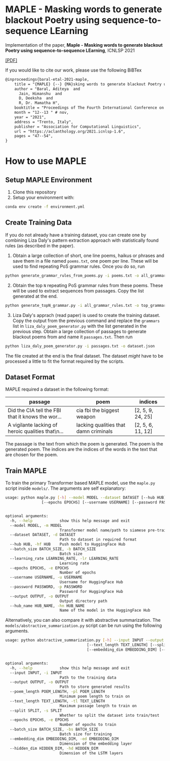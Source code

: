 # MAPLE - Masking words to generate blackout Poetry using sequence-to-sequence LEarning
Implementation of the paper, **Maple - Masking words to generate blackout Poetry using sequence-to-sequence LEarning**, ICNLSP 2021 

[[PDF]](https://aclanthology.org/2021.icnlsp-1.6.pdf)

If you would like to cite our work, please use the following BiBTex

```tex
@inproceedings{baral-etal-2021-maple,
    title = "{MAPLE} {--} {MA}sking words to generate blackout Poetry using sequence-to-sequence {LE}arning",
    author = "Baral, Aditeya  and
      Jain, Himanshu  and
      D, Deeksha  and
      R, Dr. Mamatha H",
    booktitle = "Proceedings of The Fourth International Conference on Natural Language and Speech Processing (ICNLSP 2021)",
    month = "12--13 " # nov,
    year = "2021",
    address = "Trento, Italy",
    publisher = "Association for Computational Linguistics",
    url = "https://aclanthology.org/2021.icnlsp-1.6",
    pages = "47--54",
}
```

# How to use MAPLE

## Setup MAPLE Environment

1. Clone this repository
2. Setup your environment with:
```bash
conda env create -f environment.yml
```

## Create Training Data

If you do not already have a training dataset, you can create one by combining Liza Daly's pattern extraction approach with statistically found rules (as described in the paper).

1. Obtain a large collection of short, one line poems, haikus or phrases and save them in a file named `poems.txt`, one poem per line. These will be used to find repeating PoS grammar rules. Once you do so, run 
```bash
python generate_grammar_rules_from_poems.py -i poems.txt -o all_grammar.txt
```

2. Obtain the top `N` repeating PoS grammar rules from these poems. These will be used to extract sequences from passages. Copy the list generated at the end.
```bash
python generate_topN_grammar.py -i all_grammar_rules.txt -o top_grammar_rules.txt -n 7
```

3. Liza Daly's apprach (read paper) is used to create the training dataset. Copy the output from the previous command and replace the `grammars` list in `liza_daly_poem_generator.py` with the list generated in the previous step. Obtain a large collection of passages to generate blackout poems from and name it `passages.txt`. Then run
```bash
python liza_daly_poem_generator.py -i passages.txt -o dataset.json
```

The file created at the end is the final dataset. The dataset *might* have to be processed a little to fit the format required by the scripts.

## Dataset Format

MAPLE required a dataset in the following format:

| passage                                           | poem                                  | indices           |
|---------------------------------------------------|---------------------------------------|-------------------|
| Did the CIA tell the FBI that it knows the wor... | cia fbi the biggest weapon            | [2, 5, 9, 24, 25] |
| A vigilante lacking of heroic qualities that\n... | lacking qualities that damn criminals | [2, 5, 6, 11, 12] |

The passage is the text from which the poem is generated. The poem is the generated poem. The indices are the indices of the words in the text that are chosen for the poem.

## Train MAPLE

To train the primary Transformer based MAPLE model, use the `maple.py` script inside `models/`. The arguments are self explanatory:
```bash
usage: python maple.py [-h] --model MODEL --dataset DATASET [--hub HUB] [--batch_size BATCH_SIZE] [--learning_rate LEARNING_RATE]
                [--epochs EPOCHS] [--username USERNAME] [--password PASSWORD] [--output OUTPUT] [--hub_name HUB_NAME]


optional arguments:
  -h, --help            show this help message and exit
  --model MODEL, -m MODEL
                        Transformer model name/path to siamese pre-train
  --dataset DATASET, -d DATASET
                        Path to dataset in required format
  --hub HUB, -hf HUB    Push model to HuggingFace Hub
  --batch_size BATCH_SIZE, -b BATCH_SIZE
                        Batch size
  --learning_rate LEARNING_RATE, -lr LEARNING_RATE
                        Learning rate
  --epochs EPOCHS, -e EPOCHS
                        Number of epochs
  --username USERNAME, -u USERNAME
                        Username for HuggingFace Hub
  --password PASSWORD, -p PASSWORD
                        Password for HuggingFace Hub
  --output OUTPUT, -o OUTPUT
                        Output directory path
  --hub_name HUB_NAME, -hn HUB_NAME
                        Name of the model in the HuggingFace Hub
```

Alternatively, you can also compare it with abstractive summarization. The `models/abstractive_summarization.py` script can be run using the following arguments.

```bash
usage: python abstractive_summarization.py [-h] --input INPUT --output OUTPUT [--poem_length POEM_LENGTH]
                                    [--text_length TEXT_LENGTH] [--split SPLIT] [--epochs EPOCHS] [--batch_size BATCH_SIZE]
                                    [--embedding_dim EMBEDDING_DIM] [--hidden_dim HIDDEN_DIM]


optional arguments:
  -h, --help            show this help message and exit
  --input INPUT, -i INPUT
                        Path to the training data
  --output OUTPUT, -o OUTPUT
                        Path to store generated results
  --poem_length POEM_LENGTH, -pl POEM_LENGTH
                        Minimum poem length to train on
  --text_length TEXT_LENGTH, -tl TEXT_LENGTH
                        Maximum passage length to train on
  --split SPLIT, -s SPLIT
                        Whether to split the dataset into train/test
  --epochs EPOCHS, -e EPOCHS
                        Number of epochs to train
  --batch_size BATCH_SIZE, -bs BATCH_SIZE
                        Batch size for training
  --embedding_dim EMBEDDING_DIM, -ed EMBEDDING_DIM
                        Dimension of the embedding layer
  --hidden_dim HIDDEN_DIM, -hd HIDDEN_DIM
                        Dimension of the LSTM layers
```

